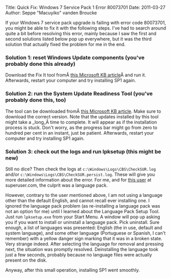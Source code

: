 Title: Quick Fix: Windows 7 Service Pack 1 Error 80073701
Date: 2011-03-27
Author: Seppe "Macuyiko" vanden Broucke

If your Windows 7 service pack upgrade is failing with error code 80073701, you might be able to fix it with the following steps. I've had to search around quite a bit before resolving this error, mainly because I saw the first and second solutions listed below pop up everywhere, but it was the third solution that actually fixed the problem for me in the end.

### Solution 1: reset Windows Update components (you've probably done this already)

Download the Fix It tool fromÂ [this Microsoft KB article](http://support.microsoft.com/kb/971058/en-us)Â and run it. Afterwards, restart your computer and try installing SP1 again.

### Solution 2: run the System Update Readiness Tool (you've probably done this, too)

The tool can be downloaded fromÂ [this Microsoft KB article](http://support.microsoft.com/kb/947821/en-us). Make sure to download the correct version. Note that the updates installed by this tool might take a _long_Â time to complete. It will appear as if the installation process is stuck. Don't worry, as the progress bar might go from zero to hundred per cent in an instant, just be patient. Afterwards, restart your computer and try installing SP1 again.

### Solution 3: check out the logs and run lpksetup (this might be new)

Still no dice? Then check the logs at `c:\Windows\Logs\CBS\CheckSUR.log` and/or `c:\Windows\Logs\CBS\CheckSUR.persist.log`. These will give you more detailed information about the error. For me, and for [this user](http://superuser.com/questions/249641/error-80073701-when-installing-windows-7-service-pack-1) at superuser.com, the culprit was a language pack.

However, contrary to the user mentioned above, I am not using a language other than the default English, and cannot recall ever installing one. I ignored the language pack problem (as re-installing a language pack was not an option for me) until I learned about the Language Pack Setup Tool. Just run `lpksetup.exe` from your Start Menu. A window will pop up asking you if you want to install or uninstall a language pack. Pick uninstall. Sure enough, a list of languages was presented: English (the in use, default and system language), and some other language (Portuguese or Spanish, I can't remember) with a yellow danger sign marking that it was in a broken state. Very strange indeed. After selecting the language for removal and pressing next, the situation was promptly resolved. Deinstalling the language took just a few seconds, probably because no language files were actually present on the disk.

Anyway, after this small operation, installing SP1 went smoothly.



